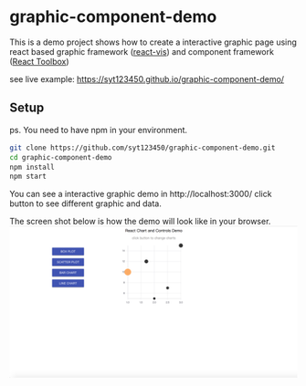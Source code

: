 # graphic-component-demo

This is a demo project shows how to create a interactive graphic page using react based graphic framework ([react-vis](https://github.com/uber/react-vis)) and component framework ([React Toolbox](http://react-toolbox.io/#/))

see live example: https://syt123450.github.io/graphic-component-demo/

## Setup

ps. You need to have npm in your environment.

```bash
git clone https://github.com/syt123450/graphic-component-demo.git
cd graphic-component-demo
npm install
npm start
```
You can see a interactive graphic demo in http://localhost:3000/
click button to see different graphic and data.

The screen shot below is how the demo will look like in your browser.
![screenshot-url]

[screenshot-url]: https://github.com/syt123450/graphic-component-demo/blob/master/assets/screenshot.png
